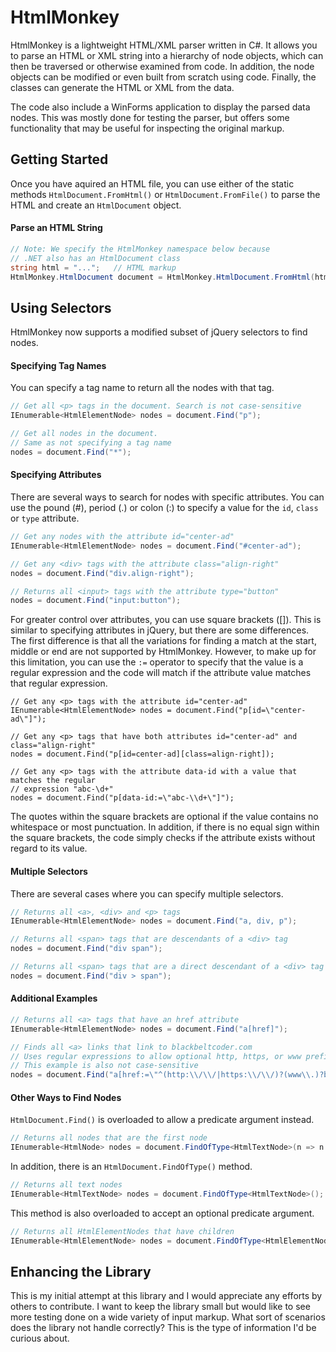 # HtmlMonkey

HtmlMonkey is a lightweight HTML/XML parser written in C#. It allows you to parse an HTML or XML string into a hierarchy of node objects, which can then be traversed or otherwise examined from code. In addition, the node objects can be modified or even built from scratch using code. Finally, the classes can generate the HTML or XML from the data.

The code also include a WinForms application to display the parsed data nodes. This was mostly done for testing the parser, but offers some functionality that may be useful for inspecting the original markup.

## Getting Started

Once you have aquired an HTML file, you can use either of the static methods `HtmlDocument.FromHtml()` or `HtmlDocument.FromFile()` to parse the HTML and create an `HtmlDocument` object.

#### Parse an HTML String

```cs
// Note: We specify the HtmlMonkey namespace below because
// .NET also has an HtmlDocument class
string html = "...";   // HTML markup
HtmlMonkey.HtmlDocument document = HtmlMonkey.HtmlDocument.FromHtml(html);
```

## Using Selectors

HtmlMonkey now supports a modified subset of jQuery selectors to find nodes.

#### Specifying Tag Names

You can specify a tag name to return all the nodes with that tag.

```cs
// Get all <p> tags in the document. Search is not case-sensitive
IEnumerable<HtmlElementNode> nodes = document.Find("p");

// Get all nodes in the document.
// Same as not specifying a tag name
nodes = document.Find("*");
```

#### Specifying Attributes

There are several ways to search for nodes with specific attributes. You can use the pound (#), period (.) or colon (:) to specify a value for the `id`, `class` or `type` attribute.

```cs
// Get any nodes with the attribute id="center-ad"
IEnumerable<HtmlElementNode> nodes = document.Find("#center-ad");

// Get any <div> tags with the attribute class="align-right"
nodes = document.Find("div.align-right");

// Returns all <input> tags with the attribute type="button"
nodes = document.Find("input:button");
```

For greater control over attributes, you can use square brackets ([]). This is similar to specifying attributes in jQuery, but there are some differences. The first difference is that all the variations for finding a match at the start, middle or end are not supported by HtmlMonkey. However, to make up for this limitation, you can use the `:=` operator to specify that the value is a regular expression and the code will match if the attribute value matches that regular expression.

```cd
// Get any <p> tags with the attribute id="center-ad"
IEnumerable<HtmlElementNode> nodes = document.Find("p[id=\"center-ad\"]");

// Get any <p> tags that have both attributes id="center-ad" and class="align-right"
nodes = document.Find("p[id=center-ad][class=align-right]);

// Get any <p> tags with the attribute data-id with a value that matches the regular
// expression "abc-\d+"
nodes = document.Find("p[data-id:=\"abc-\\d+\"]");
```

The quotes within the square brackets are optional if the value contains no whitespace or most punctuation. In addition, if there is no equal sign within the square brackets, the code simply checks if the attribute exists without regard to its value.

#### Multiple Selectors

There are several cases where you can specify multiple selectors.

```cs
// Returns all <a>, <div> and <p> tags
IEnumerable<HtmlElementNode> nodes = document.Find("a, div, p");

// Returns all <span> tags that are descendants of a <div> tag
nodes = document.Find("div span");

// Returns all <span> tags that are a direct descendant of a <div> tag
nodes = document.Find("div > span");
```

#### Additional Examples

```cs
// Returns all <a> tags that have an href attribute
IEnumerable<HtmlElementNode> nodes = document.Find("a[href]");
```
```cs
// Finds all <a> links that link to blackbeltcoder.com
// Uses regular expressions to allow optional http, https, or www prefix
// This example is also not case-sensitive
nodes = document.Find("a[href:=\"^(http:\\/\\/|https:\\/\\/)?(www\\.)?blackbeltcoder.com\"]");
```

#### Other Ways to Find Nodes

`HtmlDocument.Find()` is overloaded to allow a predicate argument instead.

```cs
// Returns all nodes that are the first node 
IEnumerable<HtmlNode> nodes = document.FindOfType<HtmlTextNode>(n => n.PrevNode == null);
```

In addition, there is an `HtmlDocument.FindOfType()` method.

```cs
// Returns all text nodes
IEnumerable<HtmlTextNode> nodes = document.FindOfType<HtmlTextNode>();
```

This method is also overloaded to accept an optional predicate argument.

```cs
// Returns all HtmlElementNodes that have children
IEnumerable<HtmlElementNode> nodes = document.FindOfType<HtmlElementNode>(n => n.Children.Any());
```

## Enhancing the Library

This is my initial attempt at this library and I would appreciate any efforts by others to contribute. I want to keep the library small but would like to see more testing done on a wide variety of input markup. What sort of scenarios does the library not handle correctly? This is the type of information I'd be curious about.
